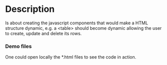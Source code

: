 # Description
Is about creating the javascript components that would make a HTML structure dynamic, e.g. a &lt;table> should become dynamic allowing the user to create, update and delete its rows.

### Demo files
One could open locally the \*.html files to see the code in action.
